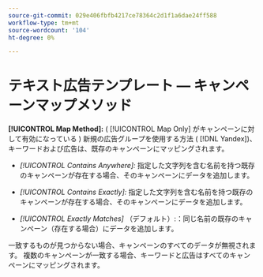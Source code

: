 ```yaml
---
source-git-commit: 029e406fbfb4217ce78364c2d1f1a6dae24ff588
workflow-type: tm+mt
source-wordcount: '104'
ht-degree: 0%

---
```

# テキスト広告テンプレート — キャンペーンマップメソッド

**[!UICONTROL Map Method]:** ( [!UICONTROL Map Only] がキャンペーンに対して有効になっている ) 新規の広告グループを使用する方法 ( [!DNL Yandex])、キーワードおよび広告は、既存のキャンペーンにマッピングされます。

* *[!UICONTROL Contains Anywhere]:* 指定した文字列を含む名前を持つ既存のキャンペーンが存在する場合、そのキャンペーンにデータを追加します。

* *[!UICONTROL Contains Exactly]:* 指定した文字列を含む名前を持つ既存のキャンペーンが存在する場合、そのキャンペーンにデータを追加します。

* *[!UICONTROL Exactly Matches]* （デフォルト）:：同じ名前の既存のキャンペーン（存在する場合）にデータを追加します。

一致するものが見つからない場合、キャンペーンのすべてのデータが無視されます。 複数のキャンペーンが一致する場合、キーワードと広告はすべてのキャンペーンにマッピングされます。
